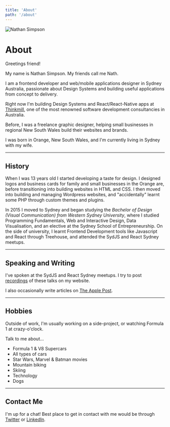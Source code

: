 ```yaml
---
title: 'About'
path: '/about'
---
```


![Nathan Simpson](https://files.nathansimpson.design/avatar.jpeg 'Nathan Simpson')

# About

Greetings friend!

My name is Nathan Simpson. My friends call me Nath.

I am a frontend developer and web/mobile applications designer in Sydney Australia, passionate about Design Systems and building useful applications from concept to delivery.

Right now I'm building Design Systems and React/React-Native apps at [Thinkmill](https://thinkmill.com.au), one of the most renowned software development consultancies in Australia.

Before, I was a freelance graphic designer, helping small businesses in regional New South Wales build their websites and brands.

I was born in Orange, New South Wales, and I'm currently living in Sydney with my wife.

---

## History

When I was 13 years old I started developing a taste for design. I designed logos and business cards for family and small businesses in the Orange are, before transitioning into building websites in HTML and CSS. I then moved into building and managing Wordpress websites, and "accidentally" learnt some PHP through custom themes and plugins.

In 2015 I moved to Sydney and began studying the _Bachelor of Design (Visual Communication) from Western Sydney University_, where I studied Programming Fundamentals, Web and Interactive Design, Data Visualisation, and an elective at the Sydney School of Entrepreneurship. On the side of university, I learnt Frontend Development tools like Javascript and React through Treehouse, and attended the SydJS and React Sydney meetups.

---

## Speaking and Writing

I've spoken at the SydJS and React Sydney meetups. I try to post [recordings](/blog) of these talks on my website.

I also occasionally write articles on [The Apple Post](https://www.theapplepost.com/author/nathan-simpson/).

---

## Hobbies

Outside of work, I'm usually working on a side-project, or watching Formula 1 at crazy-o'clock.

Talk to me about...

- Formula 1 & V8 Supercars
- All types of cars
- Star Wars, Marvel & Batman movies
- Mountain biking
- Skiing
- Technology
- Dogs

---

## Contact Me

I'm up for a chat!
Best place to get in contact with me would be through [Twitter](https://twitter.com/nathjsimpson) or [LinkedIn](https://www.linkedin.com/in/nathan-simpson-71512a75?trk).
